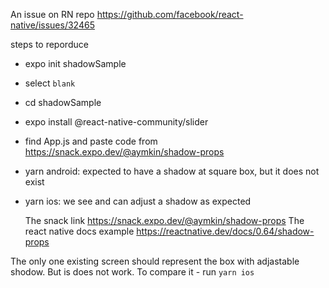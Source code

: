 An issue on RN repo https://github.com/facebook/react-native/issues/32465

steps to reporduce

- expo init shadowSample
- select `blank`
- cd shadowSample
- expo install @react-native-community/slider
- find App.js and paste code from https://snack.expo.dev/@aymkin/shadow-props
- yarn android: expected to have a shadow at square box, but it does not exist
- yarn ios: we see and can adjust a shadow as expected

  The snack link https://snack.expo.dev/@aymkin/shadow-props
  The react native docs example https://reactnative.dev/docs/0.64/shadow-props

The only one existing screen should represent the box with adjastable shodow. But is does not work. To compare it - run `yarn ios`
